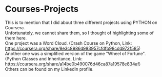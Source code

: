 # Courses-Projects
This is to mention that I did about three different projects using PYTHON on Coursera.<br />
Unfortunately, we cannot share them, so I thought of highlighting some of them here.<br />
One project was a Word Cloud. (Crash Course on Python, Link: https://coursera.org/share/8e3c8986d983957cfdfb98cdd973f585)<br />
Another one was a simplified version of the game "Wheel of Fortune". (Python Classes and Inheritance, Link: https://coursera.org/share/a14be0b490076d46ca87a19578e834af)<br />
Others can be found on my LinkedIn profile.
